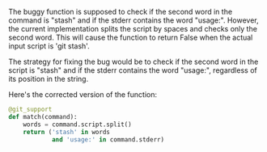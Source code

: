 The buggy function is supposed to check if the second word in the command is "stash" and if the stderr contains the word "usage:". However, the current implementation splits the script by spaces and checks only the second word. This will cause the function to return False when the actual input script is 'git stash'.

The strategy for fixing the bug would be to check if the second word in the script is "stash" and if the stderr contains the word "usage:", regardless of its position in the string.

Here's the corrected version of the function:
```python
@git_support
def match(command):
    words = command.script.split()
    return ('stash' in words
            and 'usage:' in command.stderr)
```